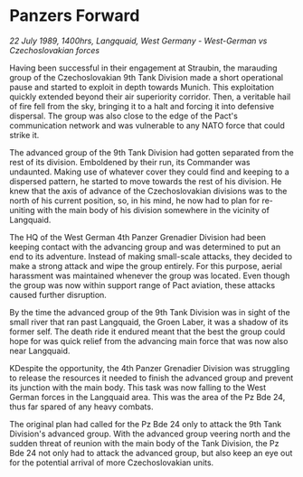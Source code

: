 # Panzers Forward

*22 July 1989, 1400hrs, Langquaid, West Germany - West-German vs Czechoslovakian forces*



Having been successful in their engagement at Straubin, the marauding group of the Czechoslovakian 9th Tank Division made a short operational pause and started to exploit in depth towards Munich. This exploitation quickly extended beyond their air superiority corridor. Then, a veritable hail of fire fell from the sky, bringing it to a halt and forcing it into defensive dispersal. The group was also close to the edge of the Pact's communication network and was vulnerable to any NATO force that could strike it.  

The advanced group of the 9th Tank Division had gotten separated from the rest of its division. Emboldened by their run, its Commander was undaunted. Making use of whatever cover they could find and keeping to a dispersed pattern, he started to move towards the rest of his division. He knew that the axis of advance of the Czechoslovakian divisions was to the north of his current position, so, in his mind, he now had to plan for re-uniting with the main body of his division somewhere in the vicinity of Langquaid. 

The HQ of the West German 4th Panzer Grenadier Division had been keeping contact with the advancing group and was determined to put an end to its adventure. Instead of making small-scale attacks, they decided to make a strong attack and wipe the group entirely. For this purpose, aerial harassment was maintained whenever the group was located. Even though the group was now within support range of Pact aviation, these attacks caused further disruption.  

By the time the advanced group of the 9th Tank Division was in sight of the small river that ran past Langquaid, the Groen Laber, it was a shadow of its former self. The death ride it endured meant that the best the group could hope for was quick relief from the advancing main force that was now also near Langquaid. 

KDespite the opportunity, the 4th Panzer Grenadier Division was struggling to release the resources it needed to finish the advanced group and prevent its junction with the main body. This task was now falling to the West German forces in the Langquaid area. This was the area of the Pz Bde 24, thus far spared of any heavy combats. 

The original plan had called for the Pz Bde 24 only to attack the 9th Tank Division's advanced group. With the advanced group veering north and the sudden threat of reunion with the main body of the Tank Division, the Pz Bde 24 not only had to attack the advanced group, but also keep an eye out for the potential arrival of more Czechoslovakian units.
